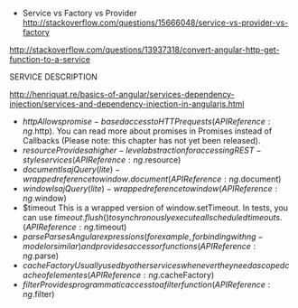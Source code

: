 * Service vs Factory vs Provider 
http://stackoverflow.com/questions/15666048/service-vs-provider-vs-factory

http://stackoverflow.com/questions/13937318/convert-angular-http-get-function-to-a-service



SERVICE	DESCRIPTION

http://henriquat.re/basics-of-angular/services-dependency-injection/services-and-dependency-injection-in-angularjs.html

* $http	Allows promise-based access to HTTP requests (API Reference: ng.$http). You can read more about promises in Promises instead of Callbacks (Please note: this chapter has not yet been released).
* $resource	Provides a higher-level abstraction for accessing REST-style services (API Reference: ng.$resource)
* $document	Is a jQuery (lite)-wrapped reference to window.document (API Reference: ng.$document)
* $window	Is a jQuery (lite)-wrapped reference to window (API Reference: ng.$window)
* $timeout	This is a wrapped version of window.setTimeout. In tests, you can use $timeout.flush() to synchronously execute all scheduled timeouts. (API Reference: ng.$timeout)
* $parse	Parses Angular expressions (for example, for binding with ng-model or similar) and provides accessor functions (API Reference: ng.$parse)
* $cacheFactory	Usually used by other services whenever they need a scoped cache of elementes (API Reference: ng.$cacheFactory)
* $filter	Provides programmatic access to a filter function (API Reference: ng.$filter)